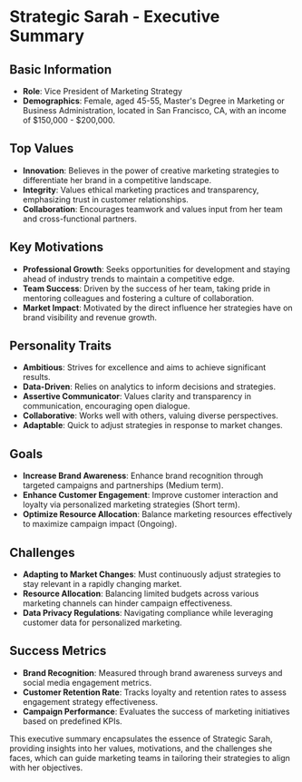 # Strategic Sarah - Executive Summary

## Basic Information
- **Role**: Vice President of Marketing Strategy
- **Demographics**: Female, aged 45-55, Master's Degree in Marketing or Business Administration, located in San Francisco, CA, with an income of $150,000 - $200,000.

## Top Values
- **Innovation**: Believes in the power of creative marketing strategies to differentiate her brand in a competitive landscape.
- **Integrity**: Values ethical marketing practices and transparency, emphasizing trust in customer relationships.
- **Collaboration**: Encourages teamwork and values input from her team and cross-functional partners.

## Key Motivations
- **Professional Growth**: Seeks opportunities for development and staying ahead of industry trends to maintain a competitive edge.
- **Team Success**: Driven by the success of her team, taking pride in mentoring colleagues and fostering a culture of collaboration.
- **Market Impact**: Motivated by the direct influence her strategies have on brand visibility and revenue growth.

## Personality Traits
- **Ambitious**: Strives for excellence and aims to achieve significant results.
- **Data-Driven**: Relies on analytics to inform decisions and strategies.
- **Assertive Communicator**: Values clarity and transparency in communication, encouraging open dialogue.
- **Collaborative**: Works well with others, valuing diverse perspectives.
- **Adaptable**: Quick to adjust strategies in response to market changes.

## Goals
- **Increase Brand Awareness**: Enhance brand recognition through targeted campaigns and partnerships (Medium term).
- **Enhance Customer Engagement**: Improve customer interaction and loyalty via personalized marketing strategies (Short term).
- **Optimize Resource Allocation**: Balance marketing resources effectively to maximize campaign impact (Ongoing).

## Challenges
- **Adapting to Market Changes**: Must continuously adjust strategies to stay relevant in a rapidly changing market.
- **Resource Allocation**: Balancing limited budgets across various marketing channels can hinder campaign effectiveness.
- **Data Privacy Regulations**: Navigating compliance while leveraging customer data for personalized marketing.

## Success Metrics
- **Brand Recognition**: Measured through brand awareness surveys and social media engagement metrics.
- **Customer Retention Rate**: Tracks loyalty and retention rates to assess engagement strategy effectiveness.
- **Campaign Performance**: Evaluates the success of marketing initiatives based on predefined KPIs. 

This executive summary encapsulates the essence of Strategic Sarah, providing insights into her values, motivations, and the challenges she faces, which can guide marketing teams in tailoring their strategies to align with her objectives.